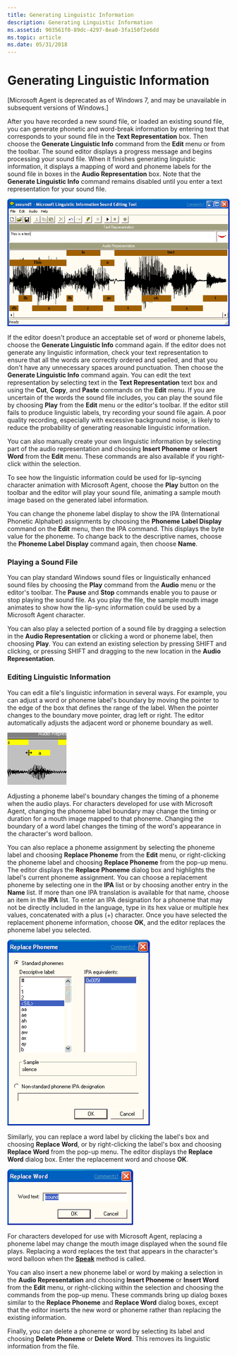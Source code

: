 ```yaml
---
title: Generating Linguistic Information
description: Generating Linguistic Information
ms.assetid: 903561f0-89dc-4297-8ea0-3fa150f2e6dd
ms.topic: article
ms.date: 05/31/2018
---
```


# Generating Linguistic Information

\[Microsoft Agent is deprecated as of Windows 7, and may be unavailable in subsequent versions of Windows.\]

After you have recorded a new sound file, or loaded an existing sound file, you can generate phonetic and word-break information by entering text that corresponds to your sound file in the **Text Representation** box. Then choose the **Generate Linguistic Info** command from the **Edit** menu or from the toolbar. The sound editor displays a progress message and begins processing your sound file. When it finishes generating linguistic information, it displays a mapping of word and phoneme labels for the sound file in boxes in the **Audio Representation** box. Note that the **Generate Linguistic Info** command remains disabled until you enter a text representation for your sound file.

![Screenshot that shows the 'Text Representation' and 'Audio Representation' panes in the Microsoft Linguistic Information Sound Editing Tool.](images/f3listlabel.gif)

If the editor doesn't produce an acceptable set of word or phoneme labels, choose the **Generate Linguistic Info** command again. If the editor does not generate any linguistic information, check your text representation to ensure that all the words are correctly ordered and spelled, and that you don't have any unnecessary spaces around punctuation. Then choose the **Generate Linguistic Info** command again. You can edit the text representation by selecting text in the **Text Representation** text box and using the **Cut**, **Copy**, and **Paste** commands on the **Edit** menu. If you are uncertain of the words the sound file includes, you can play the sound file by choosing **Play** from the **Edit** menu or the editor's toolbar. If the editor still fails to produce linguistic labels, try recording your sound file again. A poor quality recording, especially with excessive background noise, is likely to reduce the probability of generating reasonable linguistic information.

You can also manually create your own linguistic information by selecting part of the audio representation and choosing **Insert Phoneme** or **Insert Word** from the **Edit** menu. These commands are also available if you right-click within the selection.

To see how the linguistic information could be used for lip-syncing character animation with Microsoft Agent, choose the **Play** button on the toolbar and the editor will play your sound file, animating a sample mouth image based on the generated label information.

You can change the phoneme label display to show the IPA (International Phonetic Alphabet) assignments by choosing the **Phoneme Label Display** command on the **Edit** menu, then the IPA command. This displays the byte value for the phoneme. To change back to the descriptive names, choose the **Phoneme Label Display** command again, then choose **Name**.

### Playing a Sound File

You can play standard Windows sound files or linguistically enhanced sound files by choosing the **Play** command from the **Audio** menu or the editor's toolbar. The **Pause** and **Stop** commands enable you to pause or stop playing the sound file. As you play the file, the sample mouth image animates to show how the lip-sync information could be used by a Microsoft Agent character.

You can also play a selected portion of a sound file by dragging a selection in the **Audio Representation** or clicking a word or phoneme label, then choosing **Play**. You can extend an existing selection by pressing SHIFT and clicking, or pressing SHIFT and dragging to the new location in the **Audio Representation**.

### Editing Linguistic Information

You can edit a file's linguistic information in several ways. For example, you can adjust a word or phoneme label's boundary by moving the pointer to the edge of the box that defines the range of the label. When the pointer changes to the boundary move pointer, drag left or right. The editor automatically adjusts the adjacent word or phoneme boundary as well.

![Screenshot that shows edits to a file's linguistic information.](images/f4listadj.gif)

Adjusting a phoneme label's boundary changes the timing of a phoneme when the audio plays. For characters developed for use with Microsoft Agent, changing the phoneme label boundary may change the timing or duration for a mouth image mapped to that phoneme. Changing the boundary of a word label changes the timing of the word's appearance in the character's word balloon.

You can also replace a phoneme assignment by selecting the phoneme label and choosing **Replace Phoneme** from the **Edit** menu, or right-clicking the phoneme label and choosing **Replace Phoneme** from the pop-up menu. The editor displays the **Replace Phoneme** dialog box and highlights the label's current phoneme assignment. You can choose a replacement phoneme by selecting one in the **IPA** list or by choosing another entry in the **Name** list. If more than one IPA translation is available for that name, choose an item in the **IPA** list. To enter an IPA designation for a phoneme that may not be directly included in the language, type in its hex value or multiple hex values, concatenated with a plus (+) character. Once you have selected the replacement phoneme information, choose **OK**, and the editor replaces the phoneme label you selected.

![Screenshot that shows the 'Replace Phoneme' dialog, with '<SIL>' selected as the descriptive label.](images/f5listphone.gif)

Similarly, you can replace a word label by clicking the label's box and choosing **Replace Word**, or by right-clicking the label's box and choosing **Replace Word** from the pop-up menu. The editor displays the **Replace Word** dialog box. Enter the replacement word and choose **OK**.

![Screenshot that shows the 'Replace Word' dialog with 'sound' entered in the 'Word text' text box.](images/f6listrep.gif)

For characters developed for use with Microsoft Agent, replacing a phoneme label may change the mouth image displayed when the sound file plays. Replacing a word replaces the text that appears in the character's word balloon when the [**Speak**](speak-method.md) method is called.

You can also insert a new phoneme label or word by making a selection in the **Audio Representation** and choosing **Insert Phoneme** or **Insert Word** from the **Edit** menu, or right-clicking within the selection and choosing the commands from the pop-up menu. These commands bring up dialog boxes similar to the **Replace Phoneme** and **Replace Word** dialog boxes, except that the editor inserts the new word or phoneme rather than replacing the existing information.

Finally, you can delete a phoneme or word by selecting its label and choosing **Delete Phoneme** or **Delete Word**. This removes its linguistic information from the file.

 

 




